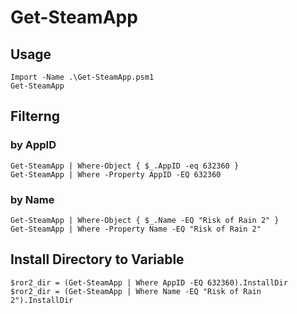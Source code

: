 # Get-SteamApp

## Usage
    Import -Name .\Get-SteamApp.psm1
    Get-SteamApp

## Filterng
### by AppID
    Get-SteamApp | Where-Object { $_.AppID -eq 632360 }
    Get-SteamApp | Where -Property AppID -EQ 632360
### by Name
    Get-SteamApp | Where-Object { $_.Name -EQ "Risk of Rain 2" }
    Get-SteamApp | Where -Property Name -EQ "Risk of Rain 2"

## Install Directory to Variable
    $ror2_dir = (Get-SteamApp | Where AppID -EQ 632360).InstallDir
    $ror2_dir = (Get-SteamApp | Where Name -EQ "Risk of Rain 2").InstallDir

